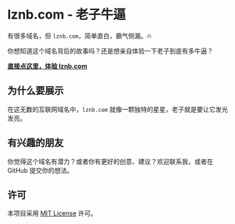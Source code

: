 # lznb.com - 老子牛逼

有很多域名，但 `lznb.com`，简单直白，霸气侧漏。🔥

你想知道这个域名背后的故事吗？还是想亲自体验一下老子到底有多牛逼？

[**直接点这里，体验 lznb.com**](https://lznb.com)

## 为什么要展示

在这无数的互联网域名中，`lznb.com` 就像一颗独特的星星，老子就是要让它发光发亮。

## 有兴趣的朋友

你觉得这个域名有潜力？或者你有更好的创意、建议？欢迎联系我，或者在 GitHub 提交你的想法。

## 许可

本项目采用 [MIT License](LICENSE) 许可。
